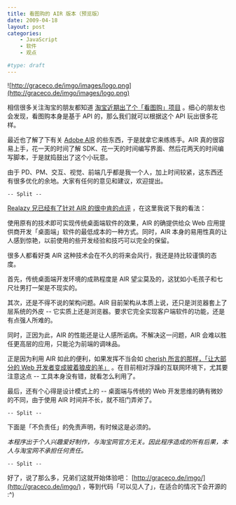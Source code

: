 ```yaml
---
title: 看图购的 AIR 版本（预览版）
date: 2009-04-18
layout: post
categories:
    - JavaScript
    - 软件
    - 观点

#type: draft
---
```


![http://graceco.de/imgo/images/logo.png](http://graceco.de/imgo/images/logo.png)

相信很多关注淘宝的朋友都知道 [淘宝近期出了个「看图购」项目](http://ued.taobao.com/blog/2009/04/15/go_taobao_com/) 。细心的朋友也会发现，看图购本身是基于 API 的，那么我们就可以根据这个 API 玩出很多花样。

最近也了解了下有关  [Adobe AIR](http://get.adobe.com/air/) 的些东西，于是就拿它来练练手。AIR 真的很容易上手，花一天的时间了解 SDK、花一天的时间编写界面、然后花两天的时间编写脚本，于是就捣鼓出了这个小玩意。

由于 PD、PM、交互、视觉、前端几乎都是我一个人，加上时间较紧，这东西还有很多优化的余地。大家有任何的意见和建议，欢迎提出。

`-- Split --`

 [Realazy 兄已经有了针对 AIR 的很中肯的点评](http://realazy.org/blog/2009/01/11/ifan-on-air/) ，在这里我说下我的看法：

使用原有的技术即可实现传统桌面端软件的效果，AIR 的确提供给众 Web 应用提供商开发「桌面端」软件的最低成本的一种方式。同时，AIR 本身的易用性真的让人感到惊艳，以前使用的些开发经验和技巧可以完全的保留。

很多人都看好类 AIR 这种技术会在不久的将来会风行，我还是持比较谨慎的态度。

首先，传统桌面端开发环境的成熟程度是 AIR 望尘莫及的，这犹如小毛孩子和七尺壮男打一架是不现实的。

其次，还是不得不说的架构问题。AIR 目前架构从本质上说，还只是浏览器套上了层系统的外皮 -- 它实质上还是浏览器。要求它完全实现客户端软件的功能，还是有点强人所难的。

同时，正因为此，AIR 的性能还是让人感所诟病。不解决这一问题，AIR 会难以胜任更高层的应用，只能沦为前端的调味品。

正是因为利用 AIR 如此的便利，如果发挥不当会如  [cherish 所言的那样，「让大部分的 Web 开发者变成披着狼皮的羊」](http://realazy.org/blog/2009/01/11/ifan-on-air/#comment-143558) 。在目前相对浮躁的互联网环境下，尤其要注意这点 -- 工具本身没有错，就看怎么利用了。

最后，还有个心得是设计模式上的 -- 桌面端与传统的 Web 开发思维的确有微妙的不同，由于使用 AIR 时间并不长，就不班门弄斧了。

`-- Split --`

下面是「不负责任」的免责声明，有时候这是必须的。

*本程序出于个人兴趣爱好制作，与淘宝网官方无关。因此程序造成的所有后果，本人与淘宝网不承担任何责任。*

`-- Split --`

好了，说了那么多，兄弟们这就开始体验吧： [http://graceco.de/imgo/](http://graceco.de/imgo/) ，等到代码「可以见人了」，在适合的情况下会开源的 :^)

